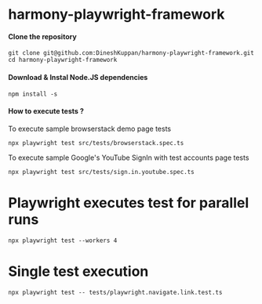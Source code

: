 # harmony-playwright-framework

#### Clone the repository
```
git clone git@github.com:DineshKuppan/harmony-playwright-framework.git
cd harmony-playwright-framework
```

#### Download & Instal Node.JS dependencies 
```
npm install -s
```

#### How to execute tests ?

To execute sample browserstack demo page tests

```
npx playwright test src/tests/browserstack.spec.ts
```

To execute sample Google's YouTube SignIn with test accounts page tests

```
npx playwright test src/tests/sign.in.youtube.spec.ts
```

# Playwright executes test for parallel runs
```
npx playwright test --workers 4
```

# Single test execution
```
npx playwright test -- tests/playwright.navigate.link.test.ts
```